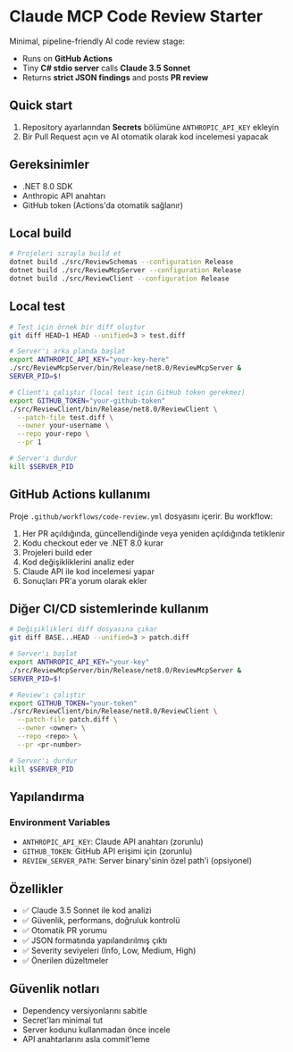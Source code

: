 # Claude MCP Code Review Starter

Minimal, pipeline-friendly AI code review stage:

- Runs on **GitHub Actions**
- Tiny **C# stdio server** calls **Claude 3.5 Sonnet**
- Returns **strict JSON findings** and posts **PR review**

## Quick start

1) Repository ayarlarından **Secrets** bölümüne `ANTHROPIC_API_KEY` ekleyin
2) Bir Pull Request açın ve AI otomatik olarak kod incelemesi yapacak

## Gereksinimler

- .NET 8.0 SDK
- Anthropic API anahtarı
- GitHub token (Actions'da otomatik sağlanır)

## Local build

```bash
# Projeleri sırayla build et
dotnet build ./src/ReviewSchemas --configuration Release
dotnet build ./src/ReviewMcpServer --configuration Release
dotnet build ./src/ReviewClient --configuration Release
```

## Local test

```bash
# Test için örnek bir diff oluştur
git diff HEAD~1 HEAD --unified=3 > test.diff

# Server'ı arka planda başlat
export ANTHROPIC_API_KEY="your-key-here"
./src/ReviewMcpServer/bin/Release/net8.0/ReviewMcpServer &
SERVER_PID=$!

# Client'ı çalıştır (local test için GitHub token gerekmez)
export GITHUB_TOKEN="your-github-token"
./src/ReviewClient/bin/Release/net8.0/ReviewClient \
  --patch-file test.diff \
  --owner your-username \
  --repo your-repo \
  --pr 1

# Server'ı durdur
kill $SERVER_PID
```

## GitHub Actions kullanımı

Proje `.github/workflows/code-review.yml` dosyasını içerir. Bu workflow:

1. Her PR açıldığında, güncellendiğinde veya yeniden açıldığında tetiklenir
2. Kodu checkout eder ve .NET 8.0 kurar
3. Projeleri build eder
4. Kod değişikliklerini analiz eder
5. Claude API ile kod incelemesi yapar
6. Sonuçları PR'a yorum olarak ekler

## Diğer CI/CD sistemlerinde kullanım

```bash
# Değişiklikleri diff dosyasına çıkar
git diff BASE...HEAD --unified=3 > patch.diff

# Server'ı başlat
export ANTHROPIC_API_KEY="your-key"
./src/ReviewMcpServer/bin/Release/net8.0/ReviewMcpServer &
SERVER_PID=$!

# Review'ı çalıştır
export GITHUB_TOKEN="your-token"
./src/ReviewClient/bin/Release/net8.0/ReviewClient \
  --patch-file patch.diff \
  --owner <owner> \
  --repo <repo> \
  --pr <pr-number>

# Server'ı durdur
kill $SERVER_PID
```

## Yapılandırma

### Environment Variables

- `ANTHROPIC_API_KEY`: Claude API anahtarı (zorunlu)
- `GITHUB_TOKEN`: GitHub API erişimi için (zorunlu)
- `REVIEW_SERVER_PATH`: Server binary'sinin özel path'i (opsiyonel)

## Özellikler

- ✅ Claude 3.5 Sonnet ile kod analizi
- ✅ Güvenlik, performans, doğruluk kontrolü
- ✅ Otomatik PR yorumu
- ✅ JSON formatında yapılandırılmış çıktı
- ✅ Severity seviyeleri (Info, Low, Medium, High)
- ✅ Önerilen düzeltmeler

## Güvenlik notları

- Dependency versiyonlarını sabitle
- Secret'ları minimal tut
- Server kodunu kullanmadan önce incele
- API anahtarlarını asla commit'leme
